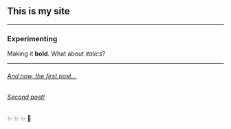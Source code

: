 ## This is my site

--------

### Experimenting 


Making it **bold**. What about *italics*?

--------

###### [And now, the first post...](https://filamarisol.github.io/Spiro_post)




###### [Second post!](https://filamarisol.github.io/Digital_Identities)


:sparkles: :sparkles: :sparkles: :rocket: 
